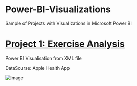 # Power-BI-Visualizations
Sample of Projects with Visualizations in Microsoft Power BI

# [Project 1: Exercise Analysis](https://github.com/Elegrous/Power-BI-Viz-Exercise-Analysis)
Power BI Visualisation from XML file

DataSourse: Apple Health App

![image](https://user-images.githubusercontent.com/44158648/153914148-586313c3-5ce7-41bf-bfd2-05617e44e919.png)


